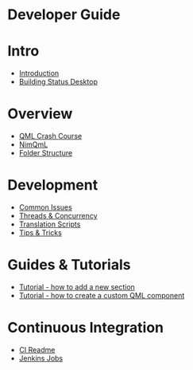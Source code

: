 # Developer Guide

Intro
===

* [Introduction](/Enn35HjGSGy6BY0sYOu5PQ)
* [Building Status Desktop](/OtFjDnH6QtOl3K65fKKEGg)

Overview
===

* [QML Crash Course](/Qjn_V977RnWrZHcU33_0iA)
* [NimQmL](/kFDNg4QwQ_yPupokyT9_pQ)
* [Folder Structure](/P3YUGC44QTuujHTADK6LFg)

Development
===

* [Common Issues](/TpJFwknpRiKtU7z-ghX3lQ)
* [Threads & Concurrency](/4ShP0jBUSZGo5W-aDTpFdQ)
* [Translation Scripts](/YKeNCoPbRJuBNLavfzrtmw)
* [Tips & Tricks](/Y5016VyFT2GAI0J9e6RRSw)

Guides & Tutorials
===

* [Tutorial - how to add a new section](/sEERL5TARmWdmy8OGWZcew)
* [Tutorial - how to create a custom QML component](/ancHAd3oSVeRr8YcPmtpKw)

Continuous Integration
===

* [CI Readme]()
* [Jenkins Jobs]()
